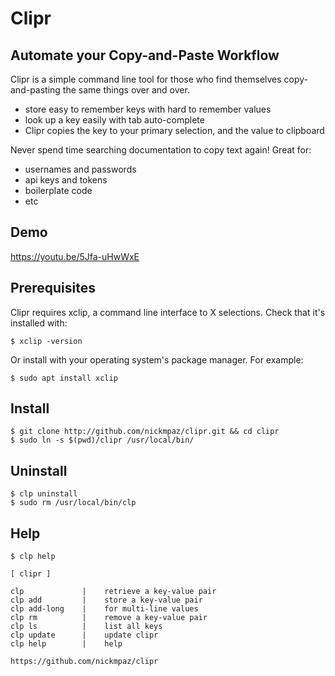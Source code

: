# Clipr

## Automate your Copy-and-Paste Workflow

Clipr is a simple command line tool for those who find themselves 
copy-and-pasting the same things over and over.

- store easy to remember keys with hard to remember values
- look up a key easily with tab auto-complete
- Clipr copies the key to your primary selection, and the value to clipboard

Never spend time searching documentation to copy text again! Great for:

- usernames and passwords
- api keys and tokens
- boilerplate code
- etc

## Demo

https://youtu.be/5Jfa-uHwWxE

## Prerequisites

Clipr requires xclip, a command line interface to X selections. Check that 
it's installed with:
    
    $ xclip -version

Or install with your operating system's package manager. For example:

    $ sudo apt install xclip

## Install

    $ git clone http://github.com/nickmpaz/clipr.git && cd clipr
    $ sudo ln -s $(pwd)/clipr /usr/local/bin/

## Uninstall 

    $ clp uninstall
    $ sudo rm /usr/local/bin/clp
    

## Help

    $ clp help
    
    [ clipr ] 

    clp             |    retrieve a key-value pair
    clp add         |    store a key-value pair
    clp add-long    |    for multi-line values
    clp rm          |    remove a key-value pair
    clp ls          |    list all keys
    clp update      |    update clipr
    clp help        |    help 

    https://github.com/nickmpaz/clipr


